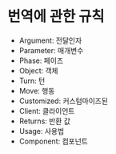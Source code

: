 # 번역에 관한 규칙

* Argument: 전달인자
* Parameter: 매개변수
* Phase: 페이즈
* Object: 객체
* Turn: 턴
* Move: 행동
* Customized: 커스텀마이즈된
* Client: 클라이언트
* Returns: 반환 값
* Usage: 사용법
* Component: 컴포넌트
